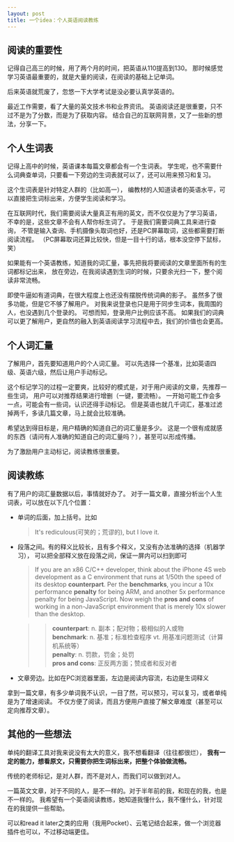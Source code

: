 ```yaml
---
layout: post
title: 一个idea：个人英语阅读教练
---
```


## 阅读的重要性
记得自己高三的时候，用了两个月的时间，把英语从110提高到130。
那时候感觉学习英语最重要的，就是大量的阅读，在阅读的基础上记单词。

后来英语就荒废了，忽悠一下大学考试是没必要认真学英语的。

最近工作需要，看了大量的英文技术书和业界资讯。
英语阅读还是很重要，只不过不是为了分数，而是为了获取内容。
结合自己的互联网背景，又了一些新的想法，分享一下。

## 个人生词表
记得上高中的时候，英语课本每篇文章都会有一个生词表。
学生呢，也不需要什么词典查单词，只要看一下旁边的生词表就可以了，还可以用来预习和复习。

这个生词表是针对特定人群的（比如高一），
编教材的人知道读者的英语水平，可以直接把生词标出来，方便学生阅读和学习。

在互联网时代，我们需要阅读大量真正有用的英文，而不仅仅是为了学习英语，
不幸的是，这些文章不会有人帮你标生词了。
于是我们需要词典工具来进行查询，
不管是输入查询、手机摄像头取词也好，还是PC屏幕取词，这些都需要打断阅读流程。
（PC屏幕取词还算比较快，但是一目十行的话，根本没空停下鼠标，笑）

如果能有一个英语教练，知道我的词汇量，事先把我将要阅读的文章里面所有的生词都标记出来，
放在旁边，在我阅读遇到生词的时候，只要余光扫一下，整个阅读非常流畅。

即使牛逼如有道词典，在很大程度上也还没有摆脱传统词典的影子。
虽然多了很多功能，但是它不够了解用户。
对我来说登录也只是用于同步生词本，我周围的人，也没遇到几个登录的。
可想而知，登录用户比例应该不高。
如果我们的词典可以更了解用户，更自然的融入到英语阅读学习流程中去，我们的价值也会更高。

## 个人词汇量
了解用户，首先要知道用户的个人词汇量。
可以先选择一个基准，比如英语四级、英语六级，然后让用户手动标记。

这个标记学习的过程一定要爽，比较好的模式是，对于用户阅读的文章，先推荐一些生词，
用户可以对推荐结果进行增删（一键，要流畅）。
一开始可能工作会多一点，可能会有一些词，认识还得手动标记。
但是英语也就几千词汇，基准过滤掉两千，多读几篇文章，马上就会比较准确。

希望达到得目标是，用户精确的知道自己的词汇量是多少。
这是一个很有成就感的东西（请问有人准确的知道自己的词汇量吗？），甚至可以形成传播。

为了激励用户主动标记，阅读教练很重要。

## 阅读教练
有了用户的词汇量数据以后，事情就好办了。
对于一篇文章，直接分析出个人生词表，可以放在以下几个位置：

-   单词的后面，加上括号。比如

    >   It's rediculous(可笑的；荒谬的), but I love it.

-   段落之间。有的释义比较长，且有多个释义，又没有办法准确的选择（机器学习），
    可以把全部释义放在段落之间，保证一屏内可以扫到即可

    >   If you are an x86 C/C++ developer, think about the iPhone 4S web development as a C environment that runs at 1/50th the speed of its desktop **counterpart**.  Per the **benchmarks**, you incur a 10x performance **penalty** for being ARM, and another 5x performance penalty for being JavaScript. Now weigh the **pros and cons** of working in a non-JavaScript environment that is merely 10x slower than the desktop.

    >>  **counterpart**: n. 副本；配对物；极相似的人或物<br/>
    >>  **benchmark**: n. 基准；标准检查程序 vt. 用基准问题测试（计算机系统等）<br/>
    >>  **penalty**: n. 罚款，罚金；处罚<br/>
    >>  **pros and cons**: 正反两方面；赞成者和反对者
    
-   文章旁边。比如在PC浏览器里面，左边是阅读内容流，右边是生词释义

拿到一篇文章，有多少单词我不认识，一目了然，可以预习，可以复习，或者单纯是为了增速阅读。
不仅方便了阅读，而且方便用户直接了解文章难度（甚至可以定向推荐文章）。

## 其他的一些想法
单纯的翻译工具对我来说没有太大的意义，我不想看翻译（往往都很烂），
**我有一定的能力，想看原文，只需要你把生词标出来，把整个体验做流畅。**

传统的老师标记，是对人群，而不是对人，而我们可以做到对人。

一篇英文文章，对于不同的人，是不一样的。对于半年前的我，和现在的我，也是不一样的。
我希望有一个英语阅读教练，她知道我懂什么，我不懂什么，针对现在的我提供一些帮助。

可以和read it later之类的应用（我用Pocket）、云笔记结合起来，做一个浏览器插件也可以，不过移动端更佳。

